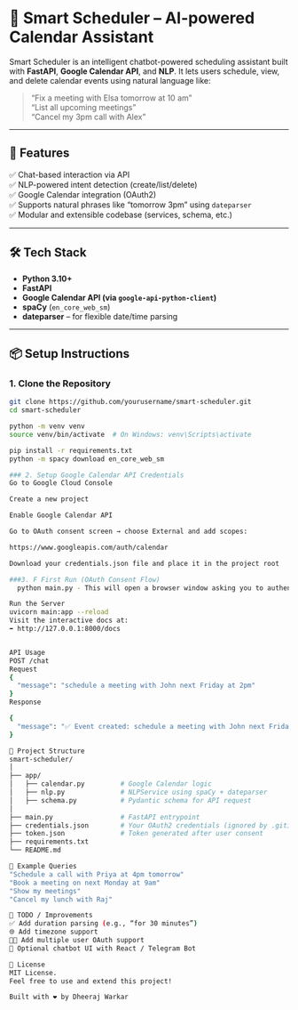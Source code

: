 # 🧠 Smart Scheduler – AI-powered Calendar Assistant

Smart Scheduler is an intelligent chatbot-powered scheduling assistant built with **FastAPI**, **Google Calendar API**, and **NLP**. It lets users schedule, view, and delete calendar events using natural language like:

> “Fix a meeting with Elsa tomorrow at 10 am”  
> “List all upcoming meetings”  
> “Cancel my 3pm call with Alex”

---

## 🚀 Features

✅ Chat-based interaction via API  
✅ NLP-powered intent detection (create/list/delete)  
✅ Google Calendar integration (OAuth2)  
✅ Supports natural phrases like “tomorrow 3pm” using `dateparser`  
✅ Modular and extensible codebase (services, schema, etc.)

---

## 🛠 Tech Stack

- **Python 3.10+**
- **FastAPI**
- **Google Calendar API (via `google-api-python-client`)**
- **spaCy** (`en_core_web_sm`)
- **dateparser** – for flexible date/time parsing

---

## 📦 Setup Instructions

### 1. Clone the Repository

```bash
git clone https://github.com/yourusername/smart-scheduler.git
cd smart-scheduler

python -m venv venv
source venv/bin/activate  # On Windows: venv\Scripts\activate

pip install -r requirements.txt
python -m spacy download en_core_web_sm

### 2. Setup Google Calendar API Credentials
Go to Google Cloud Console

Create a new project

Enable Google Calendar API

Go to OAuth consent screen → choose External and add scopes:

https://www.googleapis.com/auth/calendar

Download your credentials.json file and place it in the project root

###3. F First Run (OAuth Consent Flow)
  python main.py - This will open a browser window asking you to authenticate with your Google account. On success, it saves a token.json file locally.

Run the Server
uvicorn main:app --reload
Visit the interactive docs at:
➡️ http://127.0.0.1:8000/docs


API Usage
POST /chat
Request
{
  "message": "schedule a meeting with John next Friday at 2pm"
}
Response

{
  "message": "✅ Event created: schedule a meeting with John next Friday at 2pm"
}

📁 Project Structure
smart-scheduler/
│
├── app/
│   ├── calendar.py         # Google Calendar logic
│   ├── nlp.py              # NLPService using spaCy + dateparser
│   ├── schema.py           # Pydantic schema for API request
│
├── main.py                 # FastAPI entrypoint
├── credentials.json        # Your OAuth2 credentials (ignored by .gitignore)
├── token.json              # Token generated after user consent
├── requirements.txt
└── README.md

🧠 Example Queries
"Schedule a call with Priya at 4pm tomorrow"
"Book a meeting on next Monday at 9am"
"Show my meetings"
"Cancel my lunch with Raj"

📌 TODO / Improvements
✅ Add duration parsing (e.g., “for 30 minutes”)
🌐 Add timezone support
🧑‍💼 Add multiple user OAuth support
💬 Optional chatbot UI with React / Telegram Bot

📄 License
MIT License.
Feel free to use and extend this project!

Built with ❤️ by Dheeraj Warkar
